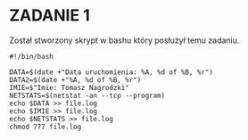 # ZADANIE 1

Został stworzony skrypt w bashu który posłużył temu zadaniu.

```
#!/bin/bash

DATA=$(date +"Data uruchomienia: %A, %d of %B, %r")
DATA2=$(date +"%A, %d of %B, %r")
IMIE=$"Imie: Tomasz Nagrodzki"
NETSTATS=$(netstat -an --tcp --program)
echo $DATA >> file.log
echo $IMIE >> file.log
echo $NETSTATS >> file.log
chmod 777 file.log
```
